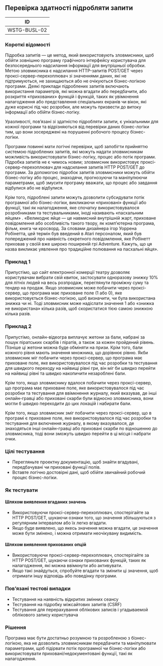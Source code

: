 ## Перевірка здатності підробляти запити

| ID |
|---|
| WSTG-BUSL-02 |

### Короткі відомості
Підробка запитів — це метод, який використовують зловмисники, щоб обійти зовнішню програму графічного інтерфейсу користувача для безпосереднього надсилання інформації для внутрішньої обробки. Метою зловмисника є надсилання HTTP-запитів POST/GET через проксі-сервер-перехоплювач зі значеннями даних, які не підтримуються, не захищаються або не очікуються бізнес-логікою програми. Деякі приклади підроблених запитів включають використання параметрів, які можна вгадати або передбачити, або розкриття «прихованих» функцій і функцій, таких як увімкнення налагодження або представлення спеціальних екранів чи вікон, які дуже корисні під час розробки, але можуть призвести до витоку інформації або обійти бізнес-логіку.

Уразливості, пов’язані зі здатністю підробляти запити, є унікальними для кожної програми та відрізняються від перевірки даних бізнес-логіки тим, що вони зосереджені на порушенні робочого процесу бізнес-логіки.

Програми повинні мати логічні перевірки, щоб запобігти прийняттю системою підроблених запитів, які можуть надати зловмисникам можливість використовувати бізнес-логіку, процес або потік програми. Підробка запитів не є чимось новим; зловмисник використовує проксі-сервер-перехоплювач для надсилання запитів HTTP POST/GET до програми. За допомогою підробок запитів зловмисники можуть обійти бізнес-логіку або процес, знаходячи, прогнозуючи та маніпулюючи параметрами, щоб змусити програму вважати, що процес або завдання відбулися або не відбулися.

Крім того, підроблені запити можуть дозволити субсидувати потік програмної або бізнес-логіки, викликаючи «приховані» функції або функції, такі як налагодження, яке спочатку використовувалося розробниками та тестувальниками, іноді називають «пасхальним яйцем» . «Великоднє яйце — це навмисний внутрішній жарт, приховане повідомлення або особливість такого твору, як комп’ютерна програма, фільм, книга чи кросворд. За словами дизайнера ігор Уоррена Робінетта, цей термін був введений в Atari персоналом, який був попереджений про наявність секретного повідомлення, яке Робінетт приховав у своїй вже широко поширеній грі Adventure. Кажуть, що ця назва викликає уявлення про традиційне полювання на пасхальні яйця».

### Приклад 1
Припустімо, що сайт електронної комерції театру дозволяє користувачам вибрати свій квиток, застосувати одноразову знижку 10% для літніх людей на весь розпродаж, переглянути проміжну суму та тендер на продаж. Якщо зловмисник може побачити через проксі-сервер, що програма має приховане поле (1 або 0), яке використовується бізнес-логікою, щоб визначити, чи була використана знижка чи ні. Тоді зловмисник може надіслати значення 1 або «знижка не використана» кілька разів, щоб скористатися тією самою знижкою кілька разів.

### Приклад 2
Припустімо, онлайн-відеогра виплачує жетони за бали, набрані за пошук піратських скарбів і піратів, а також за кожен пройдений рівень. Пізніше ці жетони можна буде обміняти на призи. Крім того, бали кожного рівня мають значення множника, що дорівнює рівню. Якби зловмисник міг побачити через проксі-сервер, що програма має приховане поле, яке використовувалося під час розробки та тестування для швидкого переходу на найвищі рівні гри, він міг би швидко перейти на найвищі рівні та швидко накопичити незароблені бали.

Крім того, якщо зловмиснику вдалося побачити через проксі-сервер, що програма має приховане поле, яке використовувалося під час розробки та тестування для ввімкнення журналу, який вказував, де інші онлайн-гравці або приховані скарби були відносно зловмисника, вони могли б швидко переходити до цих локацій і набирати бали.

Крім того, якщо зловмисник зміг побачити через проксі-сервер, що в програмі є приховане поле, яке використовувалося під час розробки та тестування для включення журналу, в якому вказувалося, де знаходяться інші онлайн-гравці або приховані скарби по відношенню до зловмисника, тоді вони зможуть швидко перейти в ці місця і набрати очки.

### Цілі тестування
- Перегляньте проектну документацію, щоб знайти вгадувані, передбачувані чи приховані функції полів.
- Вставте логічно достовірні дані, щоб обійти звичайний робочий процес бізнес-логіки.

### Як тестувати
#### Шляхом виявлення вгаданих значень
- Використовуючи проксі-сервер-перехоплювач, спостерігайте за HTTP POST/GET, шукаючи ознаки того, що значення збільшуються з регулярним інтервалом або їх легко вгадати.
- Якщо буде виявлено, що якесь значення можна вгадати, це значення може бути змінено, і можна отримати неочікувану видимість.
#### Шляхом виявлення прихованих опцій
- Використовуючи проксі-сервер-перехоплювач, спостерігайте за HTTP POST/GET, шукаючи ознаки прихованих функцій, таких як налагодження, які можна ввімкнути або активувати.
- Якщо такі знайдуться, спробуйте вгадати та змінити ці значення, щоб отримати іншу відповідь або поведінку програми.

### Пов’язані тестові випадки
- Тестування на наявність відкритих змінних сеансу
- Тестування на підробку міжсайтових запитів (CSRF)
- Тестування для перерахування облікових записів і угадываемой облікового запису користувача

### Рішення
Програма має бути достатньо розумною та розробленою з бізнес-логікою, яка не дозволить зловмисникам передбачити та маніпулювати параметрами, щоб підірвати потік програмної чи бізнес-логіки або використовувати приховані/недокументовані функції, такі як налагодження.
